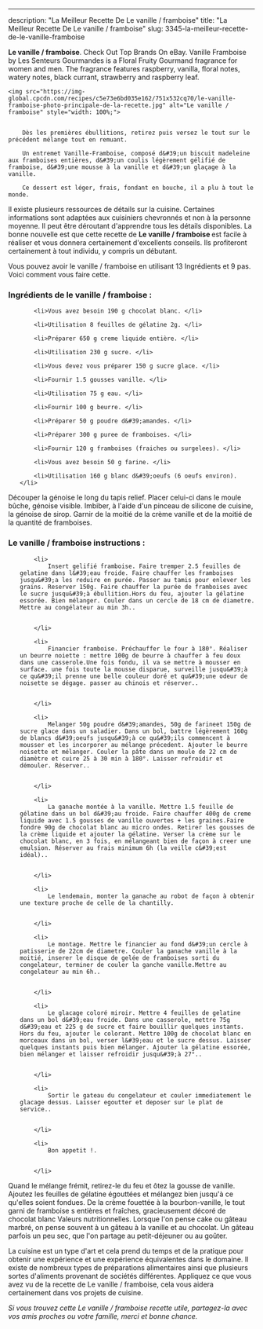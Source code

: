 ---
description: "La Meilleur Recette De Le vanille / framboise"
title: "La Meilleur Recette De Le vanille / framboise"
slug: 3345-la-meilleur-recette-de-le-vanille-framboise

<p>
	<strong>Le vanille / framboise</strong>. 
	Check Out Top Brands On eBay. Vanille Framboise by Les Senteurs Gourmandes is a Floral Fruity Gourmand fragrance for women and men. The fragrance features raspberry, vanilla, floral notes, watery notes, black currant, strawberry and raspberry leaf.
</p>
<p>
	
	<img src="https://img-global.cpcdn.com/recipes/c5e73e6bd035e162/751x532cq70/le-vanille-framboise-photo-principale-de-la-recette.jpg" alt="Le vanille / framboise" style="width: 100%;">
	
	
		Dès les premières ébullitions, retirez puis versez le tout sur le précédent mélange tout en remuant.
	
		Un entremet Vanille-Framboise, composé d&#39;un biscuit madeleine aux framboises entières, d&#39;un coulis légèrement gélifié de framboise, d&#39;une mousse à la vanille et d&#39;un glaçage à la vanille.
	
		Ce dessert est léger, frais, fondant en bouche, il a plu à tout le monde.
	
</p>

Il existe plusieurs ressources de détails sur la cuisine. Certaines informations sont adaptées aux cuisiniers chevronnés et non à la personne moyenne. Il peut être déroutant d'apprendre tous les détails disponibles. La bonne nouvelle est que cette recette de <strong> Le vanille / framboise </strong> est facile à réaliser et vous donnera certainement d'excellents conseils. Ils profiteront certainement à tout individu, y compris un débutant.

<!--inarticleads1-->

Vous pouvez avoir le vanille / framboise en utilisant 13 Ingrédients et 9 pas. Voici comment vous faire cette.

<h3>Ingrédients de le vanille / framboise :</h3>

<ol>
	
		<li>Vous avez besoin 190 g chocolat blanc. </li>
	
		<li>Utilisation 8 feuilles de gélatine 2g. </li>
	
		<li>Préparer 650 g creme liquide entière. </li>
	
		<li>Utilisation 230 g sucre. </li>
	
		<li>Vous devez vous préparer 150 g sucre glace. </li>
	
		<li>Fournir 1.5 gousses vanille. </li>
	
		<li>Utilisation 75 g eau. </li>
	
		<li>Fournir 100 g beurre. </li>
	
		<li>Préparer 50 g poudre d&#39;amandes. </li>
	
		<li>Préparer 300 g puree de framboises. </li>
	
		<li>Fournir 120 g framboises (fraiches ou surgelees). </li>
	
		<li>Vous avez besoin 50 g farine. </li>
	
		<li>Utilisation 160 g blanc d&#39;oeufs (6 oeufs environ). </li>
	
</ol>

Découper la génoise le long du tapis relief. Placer celui-ci dans le moule bûche, génoise visible. Imbiber, à l&#39;aide d&#39;un pinceau de silicone de cuisine, la génoise de sirop. Garnir de la moitié de la crème vanille et de la moitié de la quantité de framboises. 

<!--inarticleads2-->

<h3>Le vanille / framboise instructions :</h3>

<ol>
	
		<li>
			Insert gelifié framboise. Faire tremper 2.5 feuilles de gelatine dans l&#39;eau froide. Faire chauffer les framboises jusqu&#39;a les reduire en purée. Passer au tamis pour enlever les grains. Reserver 150g. Faire chauffer la purée de framboises avec le sucre jusqu&#39;à ébullition.Hors du feu, ajouter la gélatine essorée. Bien mélanger. Couler dans un cercle de 18 cm de diametre. Mettre au congélateur au min 3h..
			
			
		</li>
	
		<li>
			Financier framboise. Préchauffer le four à 180°. Réaliser un beurre noiette : mettre 100g de beurre à chauffer à feu doux dans une casserole.Une fois fondu, il va se mettre à mousser en surface. une fois toute la mousse disparue, surveille jusqu&#39;à ce qu&#39;il prenne une belle couleur doré et qu&#39;une odeur de noisette se dégage. passer au chinois et réserver..
			
			
		</li>
	
		<li>
			Melanger 50g poudre d&#39;amandes, 50g de farineet 150g de sucre glace dans un saladier. Dans un bol, battre légèrement 160g de blancs d&#39;oeufs jusqu&#39;à ce qu&#39;ils commencent à mousser et les incorporer au mélange précedent. Ajouter le beurre noisette et mélanger. Couler la pâte dans un moule de 22 cm de diamètre et cuire 25 à 30 min à 180°. Laisser refroidir et démouler. Réserver..
			
			
		</li>
	
		<li>
			La ganache montée à la vanille. Mettre 1.5 feuille de gélatine dans un bol d&#39;au froide. Faire chauffer 400g de creme liquide avec 1.5 gousses de vanille ouvertes + les graines.Faire fondre 90g de chocolat blanc au micro ondes. Retirer les gousses de la crème liquide et ajouter la gélatine. Verser la crème sur le chocolat blanc, en 3 fois, en mélangeant bien de façon à creer une emulsion. Réserver au frais minimum 6h (la veille c&#39;est idéal)..
			
			
		</li>
	
		<li>
			Le lendemain, monter la ganache au robot de façon à obtenir une texture proche de celle de la chantilly.
			
			
		</li>
	
		<li>
			Le montage. Mettre le financier au fond d&#39;un cercle à patisserie de 22cm de diametre. Couler la ganache vanille à la moitié, inserer le disque de gelée de framboises sorti du congelateur, terminer de couler la ganche vanille.Mettre au congelateur au min 6h..
			
			
		</li>
	
		<li>
			Le glacage coloré miroir. Mettre 4 feuilles de gelatine dans un bol d&#39;eau froide. Dans une casserole, mettre 75g d&#39;eau et 225 g de sucre et faire bouillir quelques instants. Hors du feu, ajouter le colorant. Mettre 100g de chocolat blanc en morceaux dans un bol, verser l&#39;eau et le sucre dessus. Laisser quelques instants puis bien mélanger. Ajouter la gélatine essorée, bien mélanger et laisser refroidir jusqu&#39;à 27°..
			
			
		</li>
	
		<li>
			Sortir le gateau du congelateur et couler immediatement le glacage dessus. Laisser egoutter et deposer sur le plat de service..
			
			
		</li>
	
		<li>
			Bon appetit !.
			
			
		</li>
	
</ol>

Quand le mélange frémit, retirez-le du feu et ôtez la gousse de vanille. Ajoutez les feuilles de gélatine égouttées et mélangez bien jusqu&#39;à ce qu&#39;elles soient fondues. De la crème fouettée à la bourbon-vanille, le tout garni de framboise s entières et fraîches, gracieusement décoré de chocolat blanc Valeurs nutritionnelles. Lorsque l&#39;on pense cake ou gâteau marbré, on pense souvent à un gâteau à la vanille et au chocolat. Un gâteau parfois un peu sec, que l&#39;on partage au petit-déjeuner ou au goûter. 

<!--inarticleads1-->

<p>
La cuisine est un type d'art et cela prend du temps et de la pratique pour obtenir une expérience et une expérience équivalentes dans le domaine. Il existe de nombreux types de préparations alimentaires ainsi que plusieurs sortes d'aliments provenant de sociétés différentes. Appliquez ce que vous avez vu de la recette de Le vanille / framboise, cela vous aidera certainement dans vos projets de cuisine.
</p>

<p>
<i>Si vous trouvez cette Le vanille / framboise recette utile, partagez-la avec vos amis proches ou votre famille, merci et bonne chance.</i>
</p>
